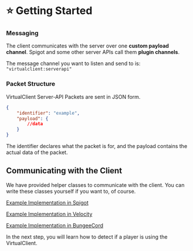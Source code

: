 # ⭐ Getting Started

### Messaging

The client communicates with the server over one **custom payload channel**. Spigot and some other  server APIs call them **plugin channels**.&#x20;

The message channel you want to listen and send to is: `"virtualclient:serverapi"`

### Packet Structure

VirtualClient Server-API Packets are sent in JSON form.

```json
{
    "identifier": "example",
    "payload": {
        //data
    }
}
```

The identifier declares what the packet is for, and the payload contains the actual data of the packet.

## Communicating with the Client

We have provided helper classes to communicate with the client. You can write these classes yourself if you want to, of course.



[Example Implementation in Spigot](implementation-in-spigot.md)

[Example Implementation in Velocity](implementation-in-velocity.md)

[Example Implementation in BungeeCord](implementation-in-bungeecord.md)



In the next step, you will learn how to detect if a player is using the VirtualClient.
